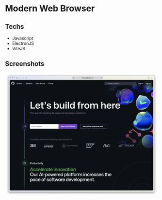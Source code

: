 # Modern Web Browser

## Techs
- Javascript
- ElectronJS
- ViteJS

## Screenshots
![123](https://raw.githubusercontent.com/bekiryazgann/modern-browser/main/screenshots/1.png)